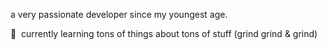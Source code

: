 a very passionate developer since my youngest age.</h5>


🌱&nbsp;&nbsp;currently learning tons of things about tons of stuff (grind grind & grind)
